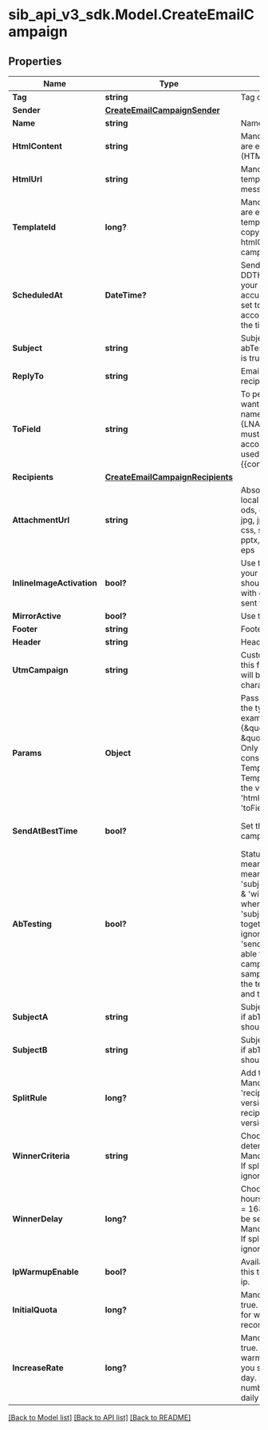 # sib_api_v3_sdk.Model.CreateEmailCampaign
## Properties

Name | Type | Description | Notes
------------ | ------------- | ------------- | -------------
**Tag** | **string** | Tag of the campaign | [optional] 
**Sender** | [**CreateEmailCampaignSender**](CreateEmailCampaignSender.md) |  | 
**Name** | **string** | Name of the campaign | 
**HtmlContent** | **string** | Mandatory if htmlUrl and templateId are empty. Body of the message (HTML) | [optional] 
**HtmlUrl** | **string** | Mandatory if htmlContent and templateId are empty. Url to the message (HTML) | [optional] 
**TemplateId** | **long?** | Mandatory if htmlContent and htmlUrl are empty. Id of the transactional email template with status &#39;active&#39;. Used to copy only its content fetched from htmlContent/htmlUrl to an email campaign for RSS feature. | [optional] 
**ScheduledAt** | **DateTime?** | Sending UTC date-time (YYYY-MM-DDTHH:mm:ss.SSSZ). Prefer to pass your timezone in date-time format for accurate result. If sendAtBestTime is set to true, your campaign will be sent according to the date passed (ignoring the time part). | [optional] 
**Subject** | **string** | Subject of the campaign. Mandatory if abTesting is false. Ignored if abTesting is true. | [optional] 
**ReplyTo** | **string** | Email on which the campaign recipients will be able to reply to | [optional] 
**ToField** | **string** | To personalize the «To» Field. If you want to include the first name and last name of your recipient, add {FNAME} {LNAME}. These contact attributes must already exist in your SendinBlue account. If input parameter &#39;params&#39; used please use {{contact.FNAME}} {{contact.LNAME}} for personalization | [optional] 
**Recipients** | [**CreateEmailCampaignRecipients**](CreateEmailCampaignRecipients.md) |  | [optional] 
**AttachmentUrl** | **string** | Absolute url of the attachment (no local file). Extension allowed: xlsx, xls, ods, docx, docm, doc, csv, pdf, txt, gif, jpg, jpeg, png, tif, tiff, rtf, bmp, cgm, css, shtml, html, htm, zip, xml, ppt, pptx, tar, ez, ics, mobi, msg, pub and eps | [optional] 
**InlineImageActivation** | **bool?** | Use true to embedded the images in your email. Final size of the email should be less than 4MB. Campaigns with embedded images can not be sent to more than 5000 contacts | [optional] [default to false]
**MirrorActive** | **bool?** | Use true to enable the mirror link | [optional] 
**Footer** | **string** | Footer of the email campaign | [optional] 
**Header** | **string** | Header of the email campaign | [optional] 
**UtmCampaign** | **string** | Customize the utm_campaign value. If this field is empty, the campaign name will be used. Only alphanumeric characters and spaces are allowed | [optional] 
**Params** | **Object** | Pass the set of attributes to customize the type classic campaign. For example, {\&quot;FNAME\&quot;:\&quot;Joe\&quot;, \&quot;LNAME\&quot;:\&quot;Doe\&quot;}. Only available if &#39;type&#39; is &#39;classic&#39;. It&#39;s considered only if campaign is in New Template Language format. The New Template Language is dependent on the values of &#39;subject&#39;, &#39;htmlContent/htmlUrl&#39;, &#39;sender.name&#39; &amp; &#39;toField&#39; | [optional] 
**SendAtBestTime** | **bool?** | Set this to true if you want to send your campaign at best time. | [optional] [default to false]
**AbTesting** | **bool?** | Status of A/B Test. abTesting &#x3D; false means it is disabled, &amp; abTesting &#x3D; true means it is enabled. &#39;subjectA&#39;, &#39;subjectB&#39;, &#39;splitRule&#39;, &#39;winnerCriteria&#39; &amp; &#39;winnerDelay&#39; will be considered when abTesting is set to true. &#39;subjectA&#39; &amp; &#39;subjectB&#39; are mandatory together &amp; &#39;subject&#39; if passed is ignored. Can be set to true only if &#39;sendAtBestTime&#39; is &#39;false&#39;. You will be able to set up two subject lines for your campaign and send them to a random sample of your total recipients. Half of the test group will receive version A, and the other half will receive version B | [optional] [default to false]
**SubjectA** | **string** | Subject A of the campaign. Mandatory if abTesting &#x3D; true. subjectA &amp; subjectB should have unique value | [optional] 
**SubjectB** | **string** | Subject B of the campaign. Mandatory if abTesting &#x3D; true. subjectA &amp; subjectB should have unique value | [optional] 
**SplitRule** | **long?** | Add the size of your test groups. Mandatory if abTesting &#x3D; true &amp; &#39;recipients&#39; is passed. We&#39;ll send version A and B to a random sample of recipients, and then the winning version to everyone else | [optional] 
**WinnerCriteria** | **string** | Choose the metrics that will determinate the winning version. Mandatory if &#39;splitRule&#39; &gt;&#x3D; 1 and &lt; 50. If splitRule &#x3D; 50, &#39;winnerCriteria&#39; is ignored if passed | [optional] 
**WinnerDelay** | **long?** | Choose the duration of the test in hours. Maximum is 7 days, pass 24*7 &#x3D; 168 hours. The winning version will be sent at the end of the test. Mandatory if &#39;splitRule&#39; &gt;&#x3D; 1 and &lt; 50. If splitRule &#x3D; 50, &#39;winnerDelay&#39; is ignored if passed | [optional] 
**IpWarmupEnable** | **bool?** | Available for dedicated ip clients. Set this to true if you wish to warm up your ip. | [optional] [default to false]
**InitialQuota** | **long?** | Mandatory if ipWarmupEnable is set to true. Set an initial quota greater than 1 for warming up your ip. We recommend you set a value of 3000. | [optional] 
**IncreaseRate** | **long?** | Mandatory if ipWarmupEnable is set to true. Set a percentage increase rate for warming up your ip. We recommend you set the increase rate to 30% per day. If you want to send the same number of emails every day, set the daily increase value to 0%. | [optional] 

[[Back to Model list]](../README.md#documentation-for-models) [[Back to API list]](../README.md#documentation-for-api-endpoints) [[Back to README]](../README.md)

